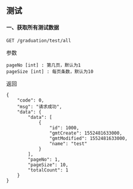 ## 测试

#### 一、获取所有测试数据

    GET /graduation/test/all
    
参数

    pageNo [int] : 第几页，默认为1
    pageSize [int] : 每页条数，默认为10
    
返回

    {
        "code": 0,
        "msg": "请求成功",
        "data": {
            "data": [
                {
                    "id": 1000,
                    "gmtCreate": 1552481633000,
                    "gmtModified": 1552481633000,
                    "name": "test"
                }
            ],
            "pageNo": 1,
            "pageSize": 10,
            "totalCount": 1
        }
    }
